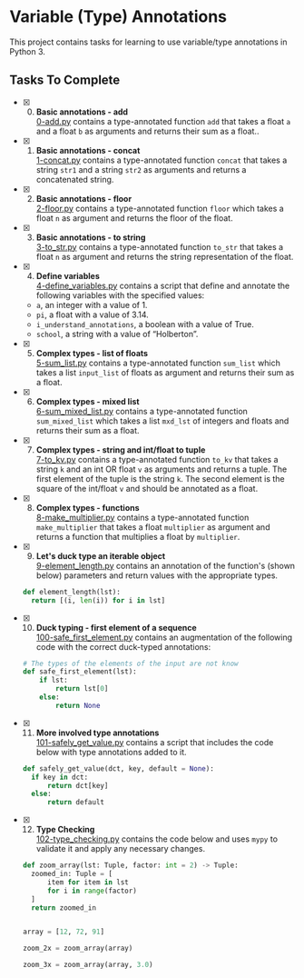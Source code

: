 # Variable (Type) Annotations

This project contains tasks for learning to use variable/type annotations in Python 3.

## Tasks To Complete

+ [x] 0. **Basic annotations - add**<br/>[0-add.py](0-add.py) contains a type-annotated function `add` that takes a float `a` and a float `b` as arguments and returns their sum as a float..

+ [x] 1. **Basic annotations - concat**<br/>[1-concat.py](1-concat.py) contains a type-annotated function `concat` that takes a string `str1` and a string `str2` as arguments and returns a concatenated string.

+ [x] 2. **Basic annotations - floor**<br/>[2-floor.py](2-floor.py) contains a type-annotated function `floor` which takes a float `n` as argument and returns the floor of the float.

+ [x] 3. **Basic annotations - to string**<br/>[3-to_str.py](3-to_str.py) contains a type-annotated function `to_str` that takes a float `n` as argument and returns the string representation of the float.

+ [x] 4. **Define variables**<br/>[4-define_variables.py](4-define_variables.py) contains a script that define and annotate the following variables with the specified values:
  + `a`, an integer with a value of 1.
  + `pi`, a float with a value of 3.14.
  + `i_understand_annotations`, a boolean with a value of True.
  + `school`, a string with a value of “Holberton”.

+ [x] 5. **Complex types - list of floats**<br/>[5-sum_list.py](5-sum_list.py) contains a type-annotated function `sum_list` which takes a list `input_list` of floats as argument and returns their sum as a float.

+ [x] 6. **Complex types - mixed list**<br/>[6-sum_mixed_list.py](6-sum_mixed_list.py) contains a type-annotated function `sum_mixed_list` which takes a list `mxd_lst` of integers and floats and returns their sum as a float.

+ [x] 7. **Complex types - string and int/float to tuple**<br/>[7-to_kv.py](7-to_kv.py) contains a type-annotated function `to_kv` that takes a string `k` and an int OR float `v` as arguments and returns a tuple. The first element of the tuple is the string `k`. The second element is the square of the int/float `v` and should be annotated as a float.

+ [x] 8. **Complex types - functions**<br/>[8-make_multiplier.py](8-make_multiplier.py) contains a type-annotated function `make_multiplier` that takes a float `multiplier` as argument and returns a function that multiplies a float by `multiplier`.

+ [x] 9. **Let's duck type an iterable object**<br/>[9-element_length.py](9-element_length.py) contains an annotation of the function's (shown below) parameters and return values with the appropriate types.

  ```python
  def element_length(lst):
    return [(i, len(i)) for i in lst]
  ```

+ [x] 10. **Duck typing - first element of a sequence**<br/>[100-safe_first_element.py](100-safe_first_element.py) contains an augmentation of the following code with the correct duck-typed annotations:

  ```python
  # The types of the elements of the input are not know
  def safe_first_element(lst):
      if lst:
          return lst[0]
      else:
          return None
  ```

+ [x] 11. **More involved type annotations**<br/>[101-safely_get_value.py](101-safely_get_value.py) contains a script that includes the code below with type annotations added to it.

  ```python
  def safely_get_value(dct, key, default = None):
    if key in dct:
        return dct[key]
    else:
        return default
  ```

+ [x] 12. **Type Checking**<br/>[102-type_checking.py](102-type_checking.py) contains the code below and uses `mypy` to validate it and apply any necessary changes.

  ```python
  def zoom_array(lst: Tuple, factor: int = 2) -> Tuple:
    zoomed_in: Tuple = [
        item for item in lst
        for i in range(factor)
    ]
    return zoomed_in


  array = [12, 72, 91]

  zoom_2x = zoom_array(array)

  zoom_3x = zoom_array(array, 3.0)
  ```
